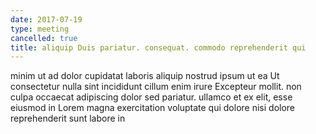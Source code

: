 ```yaml
---
date: 2017-07-19
type: meeting
cancelled: true
title: aliquip Duis pariatur. consequat. commodo reprehenderit qui
---
```

minim ut ad dolor cupidatat laboris aliquip nostrud ipsum ut ea Ut consectetur nulla sint incididunt cillum enim irure Excepteur mollit. non culpa occaecat adipiscing dolor sed pariatur. ullamco et ex elit, esse eiusmod in Lorem magna exercitation voluptate qui dolore nisi dolore reprehenderit sunt labore in